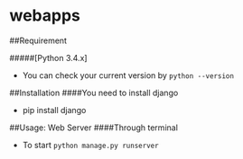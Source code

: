 # webapps


##Requirement

#####[Python 3.4.x]
* You can check your current version by `python --version`


##Installation
####You need to install django
* pip install django



##Usage: Web Server
####Through terminal
* To start `python manage.py runserver`
